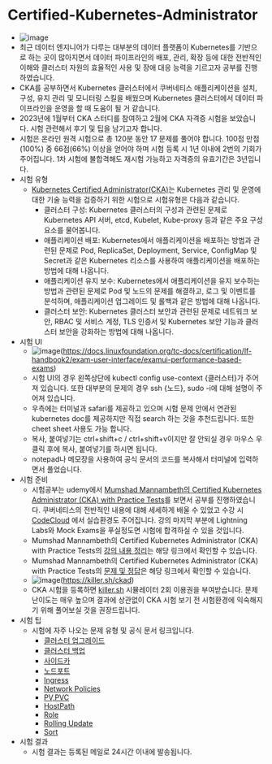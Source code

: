 # Certified-Kubernetes-Administrator
- ![image](https://user-images.githubusercontent.com/47103479/219952420-63607529-13da-4266-a203-d0c5fdb9ff2d.png)
- 최근 데이터 엔지니어가 다루는 대부분의 데이터 플랫폼이 Kubernetes를 기반으로 하는 곳이 많아지면서 데이터 파이프라인의 배포, 관리, 확장 등에 대한 전반적인 이해와 클러스터 자원의 효율적인 사용 및 장애 대응 능력을 기르고자 공부를 진행하였습니다. 
- CKA를 공부하면서 Kubernetes 클러스터에서 쿠버네티스 애플리케이션을 설치, 구성, 유지 관리 및 모니터링 스킬을 배웠으며 Kubernetes 클러스터에서 데이터 파이프라인을 운영을 할 때 도움이 될 거 같습니다.
- 2023년에 1월부터 CKA 스터디를 참여하고 2월에 CKA 자격증 시험을 보았습니다. 시험 관련해서 후기 및 팁을 남기고자 합니다.
- 시험은 온라인 원격 시험으로 총 120분 동안 17 문제를 풀어야 합니다. 100점 만점(100%) 중 66점(66%) 이상을 얻어야 하며 시험 등록 시 1년 이내에 2번의 기회가 주어집니다. 1차 시험에 불합격해도 재시험 가능하고 자격증의 유효기간은 3년입니다.
- 시험 유형 
  - [Kubernetes Certified Administrator(CKA)](https://training.linuxfoundation.org/certification/certified-kubernetes-administrator-cka/)는 Kubernetes 관리 및 운영에 대한 기술 능력을 검증하기 위한 시험으로 시험유형은 다음과 같습니다. 
    - 클러스터 구성: Kubernetes 클러스터의 구성과 관련된 문제로 Kubernetes API 서버, etcd, Kubelet, Kube-proxy 등과 같은 주요 구성 요소를 물어봅니다.
    - 애플리케이션 배포: Kubernetes에서 애플리케이션을 배포하는 방법과 관련된 문제로 Pod, ReplicaSet, Deployment, Service, ConfigMap 및 Secret과 같은 Kubernetes 리소스를 사용하여 애플리케이션을 배포하는 방법에 대해 나옵니다.
    - 애플리케이션 유지 보수: Kubernetes에서 애플리케이션을 유지 보수하는 방법과 관련된 문제로 Pod 및 노드의 문제를 해결하고, 로그 및 이벤트를 분석하며, 애플리케이션 업그레이드 및 롤백과 같은 방법에 대해 나옵니다.
    - 클러스터 보안: Kubernetes 클러스터 보안과 관련된 문제로 네트워크 보안, RBAC 및 서비스 계정, TLS 인증서 및 Kubernetes 보안 기능과 클러스터 보안을 강화하는 방법에 대해 나옵니다. 
- 시험 UI
  - ![image](https://user-images.githubusercontent.com/47103479/219952534-7a483a12-f19b-46bd-a245-f787be08ea7d.png)(https://docs.linuxfoundation.org/tc-docs/certification/lf-handbook2/exam-user-interface/examui-performance-based-exams)
  - 시험 UI의 경우 왼쪽상단에 kubectl config use-context {클러스터}가 주어져 있습니다. 또한 대부분의 문제의 경우 ssh {노드}, sudo -i에 대해 설명이 주어져 있습니다.
  - 우측에는 터미널과 safari를 제공하고 있으며 시험 문제 안에서 연관된 kubernetes doc를 제공하지만 직접 search 하는 것을 추천드립니다. 또한 cheet sheet 사용도 가능 합니다.
  - 복사, 붙여넣기는 ctrl+shift+c / ctrl+shift+v이지만 잘 안되실 경우 마우스 우클릭 후에 복사, 붙여넣기를 하시면 됩니다.
  - notepad나 메모장을 사용하여 공식 문서의 코드를 복사해서 터미널에 입력하면서 풀었습니다.
- 시험 준비 
  - 시험공부는 udemy에서 [Mumshad Mannambeth의 Certified Kubernetes Administrator (CKA) with Practice Tests](https://www.udemy.com/course/certified-kubernetes-administrator-with-practice-tests/)를 보면서 공부를 진행하였습니다. 쿠버네티스의 전반적인 내용에 대해 세세하게 배울 수 있었고 수강 시 [CodeCloud](https://kodekloud.com/) 에서 실습환경도 주어집니다. 강의 마지막 부분에 Lightning Labs와 Mock Exams을 푸실정도면 시험에 합격하실 수 있을 것입니다.
  - Mumshad Mannambeth의 Certified Kubernetes Administrator (CKA) with Practice Tests의 [강의 내용 정리](https://github.com/mjs1995/Certified-Kubernetes-Administrator/tree/main/docs)는 해당 링크에서 확인할 수 있습니다.
  - Mumshad Mannambeth의 Certified Kubernetes Administrator (CKA) with Practice Tests의 [문제 및 정답](https://github.com/mjs1995/Certified-Kubernetes-Administrator/blob/main/docs/Pr_test.md)은 해당 링크에서 확인할 수 있습니다. 
  - ![image](https://user-images.githubusercontent.com/47103479/219952720-1ab6e39c-5e23-45ad-9fdc-e915d9a5e516.png)(https://killer.sh/ckad)
  - CKA 시험을 등록하면 [killer.sh](https://killer.sh/) 시뮬레이터 2회 이용권을 부여받습니다. 문제 난이도는 매우 높으며 결과에 상관없이 CKA 시험 보기 전 시험환경에 익숙해지기 위해 풀어보실 것을 권장드립니다.
- 시험 팁  
  - 시험에 자주 나오는 문제 유형 및 공식 문서 링크입니다. 
    - [클러스터 업그레이드](https://kubernetes.io/docs/tasks/administer-cluster/kubeadm/kubeadm-upgrade/#determine-which-version-to-upgrade-to)
    - [클러스터 백업](https://kubernetes.io/docs/tasks/administer-cluster/configure-upgrade-etcd/#volume-snapshot)
    - [사이드카](https://kubernetes.io/docs/concepts/cluster-administration/logging/#streaming-sidecar-container)
    - [노드포트](https://kubernetes.io/docs/concepts/services-networking/service/#defining-a-service)
    - [Ingress](https://kubernetes.io/docs/concepts/services-networking/ingress/#the-ingress-resource)
    - [Network Policies](https://kubernetes.io/docs/concepts/services-networking/network-policies/#networkpolicy-resource)
    - [PV,PVC](https://kubernetes.io/docs/concepts/storage/persistent-volumes/#persistent-volumes)
    - [HostPath](https://kubernetes.io/docs/concepts/storage/volumes/#hostpath)
    - [Role](https://kubernetes.io/docs/reference/access-authn-authz/rbac/#kubectl-create-role)
    - [Rolling Update](https://kubernetes.io/docs/reference/kubectl/cheatsheet/#updating-resources)
    - [Sort](https://kubernetes.io/docs/reference/kubectl/cheatsheet/#viewing-and-finding-resources)
- 시험 결과 
  - 시험 결과는 등록된 메일로 24시간 이내에 발송됩니다. 
